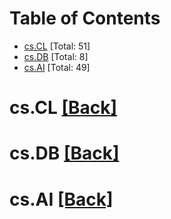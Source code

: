<div id=toc></div>

# Table of Contents

- [cs.CL](#cs.CL) [Total: 51]
- [cs.DB](#cs.DB) [Total: 8]
- [cs.AI](#cs.AI) [Total: 49]


<div id='cs.CL'></div>

# cs.CL [[Back]](#toc)



<div id='cs.DB'></div>

# cs.DB [[Back]](#toc)



<div id='cs.AI'></div>

# cs.AI [[Back]](#toc)

